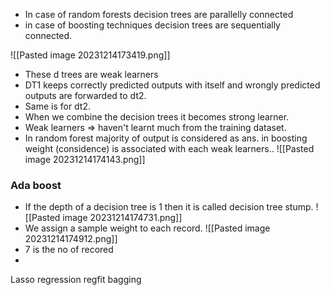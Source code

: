 - In case of random forests decision trees are parallelly connected
- in case of boosting techniques decision trees are sequentially connected.

![[Pasted image 20231214173419.png]]

- These d trees are weak learners
- DT1 keeps correctly predicted outputs with itself and wrongly predicted outputs are forwarded to dt2.
- Same is for dt2.
- When we combine the decision trees it becomes strong learner.
- Weak learners => haven't learnt much from the training dataset.
- In random forest majority of output is considered as ans. in boosting weight (considence) is associated with each weak learners..
![[Pasted image 20231214174143.png]]

### Ada boost
- If the depth of a decision tree is 1 then it is called decision tree stump.
![[Pasted image 20231214174731.png]]
- We assign a sample weight to each record.
![[Pasted image 20231214174912.png]]
- 7 is the no of recored
- 
Lasso regression
regfit
bagging
